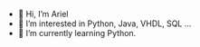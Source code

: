 - 👋 Hi, I’m Ariel
- 👀 I’m interested in Python, Java, VHDL, SQL ...
- 🌱 I’m currently learning Python.


<!---
Account485738/Account485738 is a ✨ special ✨ repository because its `README.md` (this file) appears on your GitHub profile.
You can click the Preview link to take a look at your changes.
--->
